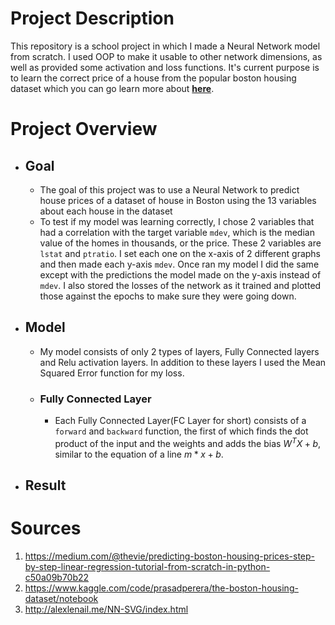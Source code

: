 # Project Description

This repository is a school project in which I made a Neural 
Network model from scratch. I used OOP to make it usable to 
other network dimensions, as well as provided some activation
and loss functions. It's current purpose is to learn the correct
price of a house from the popular boston housing dataset which you
can go learn more about 
**[here](https://www.kaggle.com/code/prasadperera/the-boston-housing-dataset/notebook)**.

# Project Overview

- ## Goal
  - The goal of this project was to use a Neural Network to predict house prices
  of a dataset of house in Boston using the 13 variables about each house in
  the dataset
  - To test if my model was learning correctly, I chose 2 variables that
  had a correlation with the target variable `mdev`, which is the median
  value of the homes in thousands, or the price. These 2 variables are 
  `lstat` and `ptratio`. I set each one on the x-axis of 2 different graphs 
  and then made each y-axis `mdev`. Once ran my model I did the same
  except with the predictions the model made on the y-axis instead of 
  `mdev`. I also stored the losses of the network as it trained and plotted
  those against the epochs to make sure they were going down.
- ## Model
  - My model consists of only 2 types of layers, Fully Connected layers
  and Relu activation layers. In addition to these layers I used the
  Mean Squared Error function for my loss. 
  - ### Fully Connected Layer
    - Each Fully Connected Layer(FC Layer for short) consists of a 
    `forward` and `backward` function, the first of which finds the 
    dot product of the input and the weights and adds the bias $W^{T}X+b$, similar
    to the equation of a line $m*x+b$. 
- ## Result



# Sources

1. https://medium.com/@thevie/predicting-boston-housing-prices-step-by-step-linear-regression-tutorial-from-scratch-in-python-c50a09b70b22
2. https://www.kaggle.com/code/prasadperera/the-boston-housing-dataset/notebook
3. http://alexlenail.me/NN-SVG/index.html


